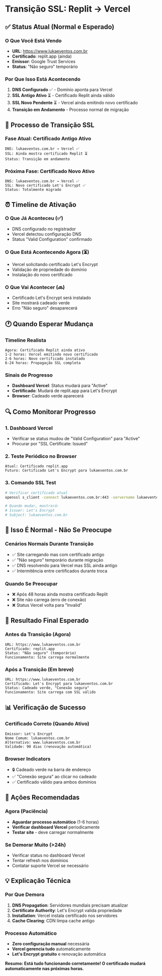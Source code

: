 # Transição SSL: Replit → Vercel

## ✅ Status Atual (Normal e Esperado)

### O Que Você Está Vendo
- **URL**: https://www.lukaeventos.com.br
- **Certificado**: replit.app (ainda)
- **Emissor**: Google Trust Services
- **Status**: "Não seguro" temporário

### Por Que Isso Está Acontecendo
1. **DNS Configurado** ✅ - Domínio aponta para Vercel
2. **SSL Antigo Ativo** ⏳ - Certificado Replit ainda válido
3. **SSL Novo Pendente** ⏳ - Vercel ainda emitindo novo certificado
4. **Transição em Andamento** - Processo normal de migração

## 🔄 Processo de Transição SSL

### Fase Atual: Certificado Antigo Ativo
```
DNS: lukaeventos.com.br → Vercel ✅
SSL: Ainda mostra certificado Replit ⏳
Status: Transição em andamento
```

### Próxima Fase: Certificado Novo Ativo
```
DNS: lukaeventos.com.br → Vercel ✅
SSL: Novo certificado Let's Encrypt ✅
Status: Totalmente migrado
```

## ⏰ Timeline de Ativação

### O Que Já Aconteceu (✅)
- DNS configurado no registrador
- Vercel detectou configuração DNS
- Status "Valid Configuration" confirmado

### O Que Está Acontecendo Agora (⏳)
- Vercel solicitando certificado Let's Encrypt
- Validação de propriedade do domínio
- Instalação do novo certificado

### O Que Vai Acontecer (🔜)
- Certificado Let's Encrypt será instalado
- Site mostrará cadeado verde
- Erro "Não seguro" desaparecerá

## 🕐 Quando Esperar Mudança

### Timeline Realista
```
Agora: Certificado Replit ainda ativo
1-2 horas: Vercel emitindo novo certificado
2-6 horas: Novo certificado instalado
6-24 horas: Propagação SSL completa
```

### Sinais de Progresso
- **Dashboard Vercel**: Status mudará para "Active"
- **Certificado**: Mudará de replit.app para Let's Encrypt
- **Browser**: Cadeado verde aparecerá

## 🔍 Como Monitorar Progresso

### 1. Dashboard Vercel
- Verificar se status mudou de "Valid Configuration" para "Active"
- Procurar por "SSL Certificate: Issued"

### 2. Teste Periódico no Browser
```
Atual: Certificado replit.app
Futuro: Certificado Let's Encrypt para lukaeventos.com.br
```

### 3. Comando SSL Test
```bash
# Verificar certificado atual
openssl s_client -connect lukaeventos.com.br:443 -servername lukaeventos.com.br

# Quando mudar, mostrará:
# Issuer: Let's Encrypt
# Subject: lukaeventos.com.br
```

## 🚨 Isso É Normal - Não Se Preocupe

### Cenários Normais Durante Transição
- ✅ Site carregando mas com certificado antigo
- ✅ "Não seguro" temporário durante migração
- ✅ DNS resolvendo para Vercel mas SSL ainda antigo
- ✅ Intermitência entre certificados durante troca

### Quando Se Preocupar
- ❌ Após 48 horas ainda mostra certificado Replit
- ❌ Site não carrega (erro de conexão)
- ❌ Status Vercel volta para "Invalid"

## 🎯 Resultado Final Esperado

### Antes da Transição (Agora)
```
URL: https://www.lukaeventos.com.br
Certificado: replit.app
Status: "Não seguro" (temporário)
Funcionamento: Site carrega normalmente
```

### Após a Transição (Em breve)
```
URL: https://www.lukaeventos.com.br
Certificado: Let's Encrypt para lukaeventos.com.br
Status: Cadeado verde, "Conexão segura"
Funcionamento: Site carrega com SSL válido
```

## 📊 Verificação de Sucesso

### Certificado Correto (Quando Ativo)
```
Emissor: Let's Encrypt
Nome Comum: lukaeventos.com.br
Alternativo: www.lukaeventos.com.br
Validade: 90 dias (renovação automática)
```

### Browser Indicators
- 🔒 Cadeado verde na barra de endereço
- ✅ "Conexão segura" ao clicar no cadeado
- ✅ Certificado válido para ambos domínios

## 🔧 Ações Recomendadas

### Agora (Paciência)
- **Aguardar processo automático** (1-6 horas)
- **Verificar dashboard Vercel** periodicamente
- **Testar site** - deve carregar normalmente

### Se Demorar Muito (>24h)
- Verificar status no dashboard Vercel
- Tentar refresh nos domínios
- Contatar suporte Vercel se necessário

## 💡 Explicação Técnica

### Por Que Demora
1. **DNS Propagation**: Servidores mundiais precisam atualizar
2. **Certificate Authority**: Let's Encrypt valida propriedade
3. **Installation**: Vercel instala certificado nos servidores
4. **Cache Clearing**: CDN limpa cache antigo

### Processo Automático
- **Zero configuração manual** necessária
- **Vercel gerencia tudo** automaticamente
- **Let's Encrypt gratuito** e renovação automática

**Resumo: Está tudo funcionando corretamente! O certificado mudará automaticamente nas próximas horas.**